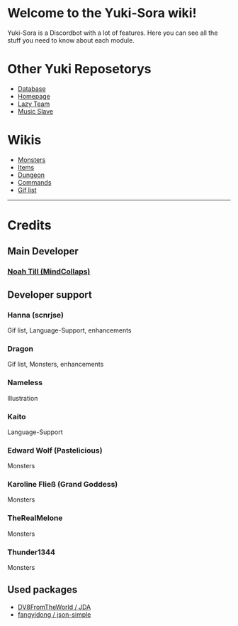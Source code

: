 # Welcome to the Yuki-Sora wiki!
Yuki-Sora is a Discordbot with a lot of features. Here you can see all the stuff you need to know about each module.

# Other Yuki Reposetorys
* [Database](https://github.com/MindCollaps/Yuki-Sora-Database)
* [Homepage](https://github.com/MindCollaps/mindcollaps.de)
* [Lazy Team](https://github.com/MindCollaps/Lazy-Team)
* [Music Slave](https://github.com/MindCollaps/Yuki-Sora-MusicSlave)

# Wikis
* [Monsters](https://github.com/NeoMC2/Yuki-Sora/wiki/Monsters)
* [Items](https://github.com/NeoMC2/Yuki-Sora/wiki/Item)
* [Dungeon](https://github.com/MindCollaps/Yuki-Sora/wiki/Dungeon)
* [Commands](https://github.com/NeoMC2/Yuki-Sora/wiki/Commands)
* [Gif list](https://github.com/NeoMC2/Yuki-Sora/wiki/Gifs)


***


# Credits 

## Main Developer
### [Noah Till (MindCollaps)](https://github.com/mindcollaps)

## Developer support
### Hanna (scnrjse)
Gif list, Language-Support, enhancements

### Dragon
Gif list, Monsters, enhancements

### Nameless
Illustration

### Kaito 
Language-Support

### Edward Wolf (Pastelicious) 
Monsters

### Karoline Fließ (Grand Goddess)
Monsters

### TheRealMelone 
Monsters

### Thunder1344 
Monsters

## Used packages
* [DV8FromTheWorld / JDA](https://github.com/DV8FromTheWorld/JDA)
* [fangyidong / json-simple](https://github.com/fangyidong/json-simple)
